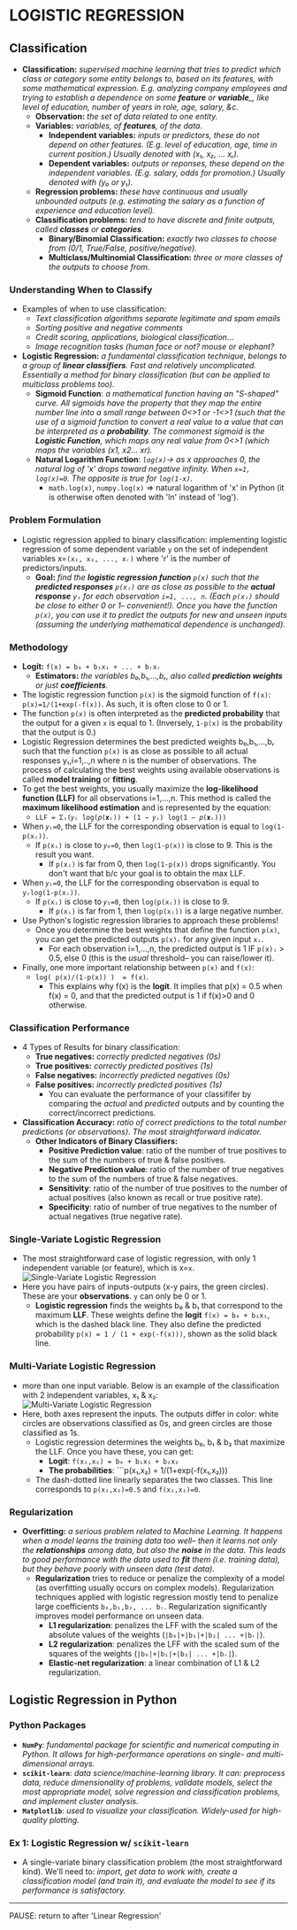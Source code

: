 # LOGISTIC REGRESSION


## Classification
- **Classification:** *supervised machine learning that tries to predict which class or category some entity belongs to, based on its features, with some mathematical expression. E.g. analyzing company employees and trying to establish a dependence on some __feature__ or __variable___, like level of education, number of years in role, age, salary, &c.*
  - **Observation:** *the set of data related to one entity.*
  - **Variables:** *variables, of __features__, of the data.*
    - **Independent variables:** *inputs or predictors, these do not depend on other features. (E.g. level of education, age, time in current position.) Usually denoted with (x₁, x₂, ... xᵣ).*
    - **Dependent variables:** *outputs or reponses, these depend on the independent variables. (E.g. salary, odds for promotion.) Usually denoted with (y₀ or y₁).*
  - **Regression problems:** *these have continuous and usually unbounded outputs (e.g. estimating the salary as a function of experience and education level).*
  - **Classification problems:** *tend to have discrete and finite outputs, called __classes__ or __categories__.*
    - **Binary/Binomial Classification:** *exactly two classes to choose from (0/1, True/False, positive/negative).*
    - **Multiclass/Multinomial Classification:** *three or more classes of the outputs to choose from.*

### Understanding When to Classify
- Examples of when to use classification:
  - *Text classification algorithms separate legitimate and spam emails*
  - *Sorting positive and negative comments*
  - *Credit scoring, applications, biological classification...*
  - *Image recognition tasks (human face or not? mouse or elephant?*
- **Logistic Regression:** *a fundamental classification technique, belongs to a group of __linear classifiers__. Fast and relatively uncomplicated. Essentially a method for binary classification (but can be applied to multiclass problems too).*
  - **Sigmoid Function**: *a mathematical function having an "S-shaped" curve. All sigmoids have the property that they map the entire number line into a small range between 0<>1 or -1<>1 (such that the use of a sigmoid function to convert a real value to a value that can be interpreted as a __probability__. The commonest sigmoid is the __Logistic Function__, which maps any real value from 0<>1 (which maps the variables (x1, x2... xr).*
  - **Natural Logarithm Function**: *```log(x)```-> as x approaches 0, the natural log of 'x' drops toward negative infinity. When ```x=1, log(x)=0```. The opposite is true for ```log(1-x)```.*
    - ```math.log(x)```, ```numpy.log(x)``` => natural logarithm of 'x' in Python (it is otherwise often denoted with 'ln' instead of 'log').



### Problem Formulation
- Logistic regression applied to binary classification: implementing logistic regression of some dependent variable ```y``` on the set of independent variables x=```(x₁, x₂, ..., xᵣ)``` where 'r' is the number of predictors/inputs.
  - **Goal:** *find the __logistic regression function__ ```p(x)``` such that the __predicted responses__ ```p(xᵢ)``` are as close as possible to the __actual response__ ```yᵢ``` for each observation ```i=1, ..., n```. (Each ```p(xᵢ)``` should be close to either 0 or 1– convenient!). Once you have the function ```p(x)```, you can use it to predict the outputs for new and unseen inputs (assuming the underlying mathematical dependence is unchanged).*

### Methodology
- **Logit:** ```f(x) = b₀ + b₁x₁ + ... + bᵣxᵣ```
  - **Estimators:** *the variables b₀,b₁,...,bᵣ, also called __prediction weights__ or just __coefficients__.*
- The logistic regression function ```p(x)``` is the sigmoid function of ```f(x)```: ```p(x)=1/(1+exp(-f(x))```. As such, it is often close to 0 or 1. 
- The function ```p(x)``` is often interpreted as the __predicted probability__ that the output for a given ```x``` is equal to 1. (Inversely, ```1-p(x)``` is the probability that the output is 0.)
- Logistic Regression determines the best predicted weights b₀,b₁,...,bᵣ such that the function ```p(x)``` is as close as possible to all actual responses y₁,i=1,..,n where n is the number of observations. The process of calculating the best weights using available observations is called __model training__ or __fitting__.
- To get the best weights, you usually maximize the __log-likelihood function (LLF)__ for all observations i=1,...,n. This method is called the __maximum likelihood estimation__ and is represented by the equation:
  - ```LLF = Σᵢ(𝑦ᵢ log(𝑝(𝐱ᵢ)) + (1 − 𝑦ᵢ) log(1 − 𝑝(𝐱ᵢ)))```
- When ```𝑦ᵢ=0```, the LLF for the corresponding observation is equal to ```log(1-p(xᵢ))```.
  - If ```p(xᵢ)``` is close to ```𝑦₀=0```, then ```log(1-p(x))``` is close to 9. This is the result you want.
    - If ```p(xᵢ)``` is far from 0, then ```log(1-p(x))``` drops significantly. You don't want that b/c your goal is to obtain the max LLF.
- When ```𝑦ᵢ=0```, the LLF for the corresponding observation is equal to ```yᵢlog(1-p(xᵢ))```.
  - If ```p(xᵢ)``` is close to ```𝑦₁=0```, then ```log(p(xᵢ))``` is close to 9. 
    - If ```p(xᵢ)``` is far from 1, then ```log(p(xᵢ))``` is a large negative number.
- Use Python's logistic regression libraries to approach these problems!
  - Once you determine the best weights that define the function ```p(x)```, you can get the predicted outputs ```p(x)ᵢ``` for any given input ```xᵢ```.
    - For each observation i=1,...,n, the predicted output is 1 IF ```p(x)ᵢ``` > 0.5, else 0 (this is the *usual* threshold– you can raise/lower it).
- Finally, one more important relationship between ```p(x)``` and ```f(x)```:
  - ```log( p(x)/(1-p(x)) )  = f(x)```.
    - This explains why f(x) is the __logit__. It implies that p(x) = 0.5 when f(x) = 0, and that the predicted output is 1 if f(x)>0 and 0 otherwise.
    
    
### Classification Performance
- 4 Types of Results for binary classification:
  - **True negatives:** *correctly predicted negatives (0s)*
  - **True positives:** *correctly predicted positives (1s)*
  - **False negatives:** *incorrectly predicted negatives (0s)*
  - **False positives:** *incorrectly predicted positives (1s)*
    - You can evaluate the performance of your classififer by comparing the *actual* and *predicted* outputs and by counting the correct/incorrect predictions.
- **Classification Accuracy:** *ratio of correct predictions to the total number predictions (or observations). The most straightforward indicator.*
  - **Other Indicators of Binary Classifiers:**
    - **Positive Prediction value**: ratio of the number of true positives to the sum of the numbers of true & false positives.
    - **Negative Prediction value**: ratio of the number of true negatives to the sum of the numbers of true & false negatives.
    - **Sensitivity**: ratio of the number of true positives to the number of actual positives (also known as recall or true positive rate).
    - **Specificity**: ratio of number of true negatives to the number of actual negatives (true negative rate).


### Single-Variate Logistic Regression
- The most straightforward case of logistic regression, with only 1 independent variable (or feature), which is x=```x```.
![Single-Variate Logistic Regression](https://files.realpython.com/media/log-reg-2.e88a21607ba3.png)
- Here you have pairs of inputs-outputs (x-y pairs, the green circles). These are your __observations__. ```y``` can only be 0 or 1.
  - __Logistic regression__ finds the weights b₀ & b₁ that correspond to the maximum __LLF__. These weights define the __logit__ ```f(x) = b₀ + b₁x₁```, which is the dashed black line. They also define the predicted probability ```p(x) = 1 / (1 + exp(-f(x)))```, shown as the solid black line.

### Multi-Variate Logistic Regression
- more than one input variable. Below is an example of the classification with 2 independent variables, x₁ & x₂:
![Multi-Variate Logistic Regression](https://files.realpython.com/media/log-reg-3.b1634d335c4f.png)
- Here, both axes represent the inputs. The outputs differ in color: white circles are observations classified as 0s, and green circles are those classified as 1s.
  - Logistic regression determines the weights b₀, b₁ & b₂ that maximize the LLF. Once you have these, you can get:
    - __Logit__: ```f(x₁,x₂) = b₀ + b₁x₁ + b₂x₂```
    - __The probabilities__: ```p(x₁,x₂) = 1/(1+exp(-f(x₁,x₂)))
  - The dash-dotted line linearly separates the two classes. This line corresponds to ```p(x₁,x₂)=0.5``` and ```f(x₁,x₂)=0```.

### Regularization
- **Overfitting:** *a serious problem related to Machine Learning. It happens when a model learns the training data too well– then it learns not only the __relationships__ among data, but also the __noise__ in the data. This leads to good performance with the data used to __fit__ them (i.e. training data), but they behave poorly with unseen data (test data).*
  - __Regularization__ tries to reduce or penalize the complexity of a model (as overfitting usually occurs on complex models). Regularization techniques applied with logistic regression mostly tend to penalize large coefficients ```b₀,b₁,b₂, ... bᵣ```. Regularization significantly improves model performance on unseen data.
    - **L1 regularization**: penalizes the LFF with the scaled sum of the absolute values of the weights (```|b₀|+|b₁|+|b₂| ... +|bᵣ|```).
    - **L2 regularization**: penalizes the LFF with the scaled sum of the squares of the weights (```|b₀|+|b₁|+|b₂| ... +|bᵣ|```).
    - **Elastic-net regularization**: a linear combination of L1 & L2 regularization.

## Logistic Regression in Python

### Python Packages
- **```NumPy```**: *fundamental package for scientific and numerical computing in Python. It allows for high-performance operations on single- and multi-dimensional arrays.*
- **```scikit-learn```**: *data science/machine-learning library. It can: preprocess data, reduce dimensionality of problems, validate models, select the most appropriate model, solve regression and classification problems, and implement cluster analysis.*
- **```Matplotlib```**: *used to visualize your classification. Widely-used for high-quality plotting.*

### Ex 1: Logistic Regression w/ ```scikit-learn```
- A single-variate binary classification problem (the most straightforward kind). We'll need to: *import, get data to work with, create a classification model (and train it), and evaluate the model to see if its performance is satisfactory.*


<hr>
PAUSE: return to after 'Linear Regression'
